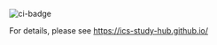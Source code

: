 ![ci-badge](https://github.com/ics-study-hub/ics-study-hub/workflows/ci-ics-study-hub/badge.svg)

For details, please see https://ics-study-hub.github.io/
